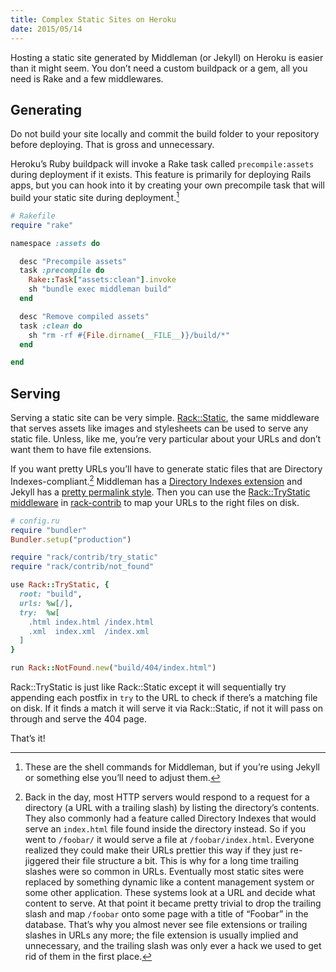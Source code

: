 ```yaml
---
title: Complex Static Sites on Heroku
date: 2015/05/14
---
```


Hosting a static site generated by Middleman (or Jekyll) on Heroku is easier than it might seem. You don’t need a custom buildpack or a gem, all you need is Rake and a few middlewares.

## Generating

Do not build your site locally and commit the build folder to your repository before deploying. That is gross and unnecessary.

Heroku’s Ruby buildpack will invoke a Rake task called `precompile:assets` during deployment if it exists. This feature is primarily for deploying Rails apps, but you can hook into it by creating your own precompile task that will build your static site during deployment.[^1]

```ruby
# Rakefile
require "rake"

namespace :assets do

  desc "Precompile assets"
  task :precompile do
    Rake::Task["assets:clean"].invoke
    sh "bundle exec middleman build"
  end

  desc "Remove compiled assets"
  task :clean do
    sh "rm -rf #{File.dirname(__FILE__)}/build/*"
  end

end
```

## Serving

Serving a static site can be very simple. [Rack::Static][rack-static], the same middleware that serves assets like images and stylesheets can be used to serve any static file. Unless, like me, you’re very particular about your URLs and don’t want them to have file extensions.

If you want pretty URLs you’ll have to generate static files that are Directory Indexes-compliant.[^2] Middleman has a [Directory Indexes extension][middleman directory indexes] and Jekyll has a [pretty permalink style][jekyll pretty permalink style]. Then you can use the [Rack::TryStatic middleware][rack-trystatic] in [rack-contrib][rack-contrib] to map your URLs to the right files on disk.

```ruby
# config.ru
require "bundler"
Bundler.setup("production")

require "rack/contrib/try_static"
require "rack/contrib/not_found"

use Rack::TryStatic, {
  root: "build",
  urls: %w[/],
  try:  %w[
    .html index.html /index.html
    .xml  index.xml  /index.xml
  ]
}

run Rack::NotFound.new("build/404/index.html")
```

Rack::TryStatic is just like Rack::Static except it will sequentially try appending each postfix in `try` to the URL to check if there’s a matching file on disk. If it finds a match it will serve it via Rack::Static, if not it will pass on through and serve the 404 page.

That’s it!

[^1]: These are the shell commands for Middleman, but if you’re using Jekyll or something else you’ll need to adjust them.
[^2]: Back in the day, most HTTP servers would respond to a request for a directory (a URL with a trailing slash) by listing the directory’s contents. They also commonly had a feature called Directory Indexes that would serve an `index.html` file found inside the directory instead. So if you went to `/foobar/` it would serve a file at `/foobar/index.html`. Everyone realized they could make their URLs prettier this way if they just re-jiggered their file structure a bit. This is why for a long time trailing slashes were so common in URLs. Eventually most static sites were replaced by something dynamic like a content management system or some other application. These systems look at a URL and decide what content to serve. At that point it became pretty trivial to drop the trailing slash and map `/foobar` onto some page with a title of “Foobar” in the database. That’s why you almost never see file extensions or trailing slashes in URLs any more; the file extension is usually implied and unnecessary, and the trailing slash was only ever a hack we used to get rid of them in the first place.

[static sites]: http://anti-pattern.com/static-sites-on-heroku
[middleman]: https://middlemanapp.com
[rack-static]: https://github.com/rack/rack/blob/master/lib/rack/static.rb
[middleman directory indexes]: https://middlemanapp.com/advanced/pretty_urls/
[jekyll pretty permalink style]: http://jekyllrb.com/docs/permalinks/#built-in-permalink-styles
[rack-trystatic]: https://github.com/rack/rack-contrib/blob/master/lib/rack/contrib/try_static.rb
[rack-contrib]: https://github.com/rack/rack-contrib
